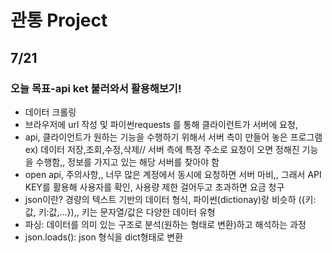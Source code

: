 # 관통 Project

## 7/21
### 오늘 목표-api ket 불러와서 활용해보기!
- 데이터 크롤링
- 브라우저에 url 작성 및 파이썬requests 를 통해 클라이런트가 서버에 요청,
- api, 클라이언트가 원하는 기능을 수행하기 위해서 서버 측이 만들어 놓은 프로그램 ex) 데이터 저장,조회,수정,삭제// 서버 측에 특정 주소로 요청이 오면 정해진 기능을 수행함,, 정보를 가지고 있는 해당 서버를 찾아야 함
- open api, 주의사항,, 너무 많은 계정에서 동시에 요청하면 서버 마비,, 그래서 API KEY를 활용해 사용자를 확인, 사용량 제한 걸어두고 초과하면 요금 청구
- json이란? 경량의 텍스트 기반의 데이터 형식, 파이썬(dictionay)랑 비슷하
({키:값, 키:값,...}),, 키는 문자열/값은 다양한 데이터 유형
- 파싱: 데이터를 의미 있는 구조로 분석(원하는 형태로 변환)하고 해석하는 과정
- json.loads(): json 형식을 dict형태로 변환